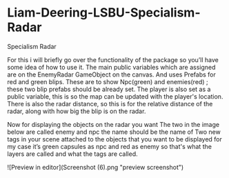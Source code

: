 # Liam-Deering-LSBU-Specialism- Radar



Specialism Radar

For this i will briefly go over the functionality of the package so you’ll have some idea of how to use it. The main public variables which are assigned are on the EnemyRadar GameObject on  the canvas. And uses Prefabs for red and green blips. These are to show Npc(green) and enemies(red) ; these two blip prefabs should be already set. The player is also set as a public variable, this is so the map can be updated with the player's location.
There is also the radar distance, so this is for the relative distance of the radar, along with how big the blip is on the radar. 

Now for displaying the objects on the radar you want The two in the image below are called enemy and npc the name should be the name of Two new tags in your scene attached to the objects that you want to be displayed for my case it’s green capsules as npc and red as enemy so that's what the layers are called and what the tags are called.

![Preview in editor](Screenshot (6).png "preview screenshot")
